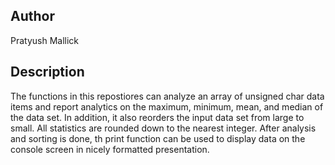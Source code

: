 ## Author
Pratyush Mallick

## Description

The functions in this repostiores can analyze an array of unsigned char data items and report analytics on the maximum, minimum, mean, and median of the data set. In addition, it also reorders the input data set from large to small. All statistics are rounded down to the nearest integer. After analysis and sorting is done, th print function can be used to display data on the console screen in nicely formatted presentation.
